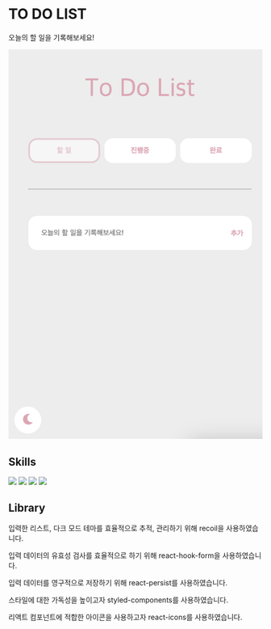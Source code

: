 # TO DO LIST

오늘의 할 일을 기록해보세요!

![Alt text](./public/Readme_intro.png)

## Skills

<p>
    <img src="https://img.shields.io/badge/react-%2320232a.svg?style=for-the-badge&logo=react&logoColor=%2361DAFB">
    <img src="https://img.shields.io/badge/recoil-DB7093?style=for-the-badge&logo=recoil&logoColor=white">
    <img src="https://img.shields.io/badge/react hook form-DB7093?style=for-the-badge&logo=React-hook-form&logoColor=#EC5990"> 
    <img src="https://img.shields.io/badge/styled--components-DB7093?style=for-the-badge&logo=styled-components&logoColor=white">
</p>

## Library

입력한 리스트, 다크 모드 테마를 효율적으로 추적, 관리하기 위해 recoil을 사용하였습니다.

입력 데이터의 유효성 검사를 효율적으로 하기 위해 react-hook-form을 사용하였습니다.

입력 데이터를 영구적으로 저장하기 위해 react-persist를 사용하였습니다.

스타일에 대한 가독성을 높이고자 styled-components를 사용하였습니다.

리액트 컴포넌트에 적합한 아이콘을 사용하고자 react-icons를 사용하였습니다.
